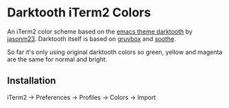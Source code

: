 # Darktooth iTerm2 Colors

An iTerm2 color scheme based on the [emacs theme darktooth](https://github.com/emacsfodder/emacs-theme-darktooth) by [jasonm23](https://github.com/jasonm23).
Darktooth itself is based on [gruvbox](https://github.com/Greduan/emacs-theme-gruvbox) and [soothe](https://github.com/emacsfodder/emacs-soothe-theme).

So far it's only using original darktooth colors so green, yellow and magenta are the same for normal and bright.

## Installation

iTerm2 -> Preferences -> Profiles -> Colors -> Import
